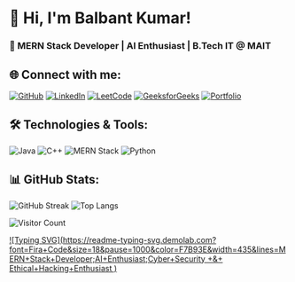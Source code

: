 # 👋 Hi, I'm Balbant Kumar!  
### 🚀 MERN Stack Developer | AI Enthusiast | B.Tech IT @ MAIT  

## 🌐 Connect with me:  
[![GitHub](https://img.shields.io/badge/GitHub-000?logo=github&logoColor=white)](https://github.com/balbantk)
[![LinkedIn](https://img.shields.io/badge/LinkedIn-0077B5?logo=linkedin&logoColor=white)](https://www.linkedin.com/in/balbant-kumar-a914401a2)
[![LeetCode](https://img.shields.io/badge/LeetCode-FFA116?logo=leetcode&logoColor=white)](https://leetcode.com/u/Balbant/)
[![GeeksforGeeks](https://img.shields.io/badge/GeeksforGeeks-0F9D58?logo=googlescholar&logoColor=white)](https://www.geeksforgeeks.org/user/balbant_kumar/)
[![Portfolio](https://img.shields.io/badge/Portfolio-000?logo=vercel&logoColor=white)](https://yourportfolio.com)


## 🛠️ Technologies & Tools:
![Java](https://img.shields.io/badge/Java-ED8B00?style=flat&logo=java&logoColor=white)
![C++](https://img.shields.io/badge/C++-00599C?style=flat&logo=cplusplus&logoColor=white)
![MERN Stack](https://img.shields.io/badge/MERN-3DDC84?style=flat&logo=node.js&logoColor=white)
![Python](https://img.shields.io/badge/Python-3776AB?style=flat&logo=python&logoColor=white)

## 📊 GitHub Stats:
![GitHub Streak](https://streak-stats.demolab.com/?user=balbantk&theme=dark)
![Top Langs](https://github-readme-stats.vercel.app/api/top-langs/?username=balbantk&layout=compact&theme=dark)


![Visitor Count](https://komarev.com/ghpvc/?username=balbantk&color=blue)


[![Typing SVG](https://readme-typing-svg.demolab.com?font=Fira+Code&size=18&pause=1000&color=F7B93E&width=435&lines=MERN+Stack+Developer;AI+Enthusiast;Cyber+Security +&+ Ethical+Hacking+Enthusiast )](https://git.io/typing-svg)
